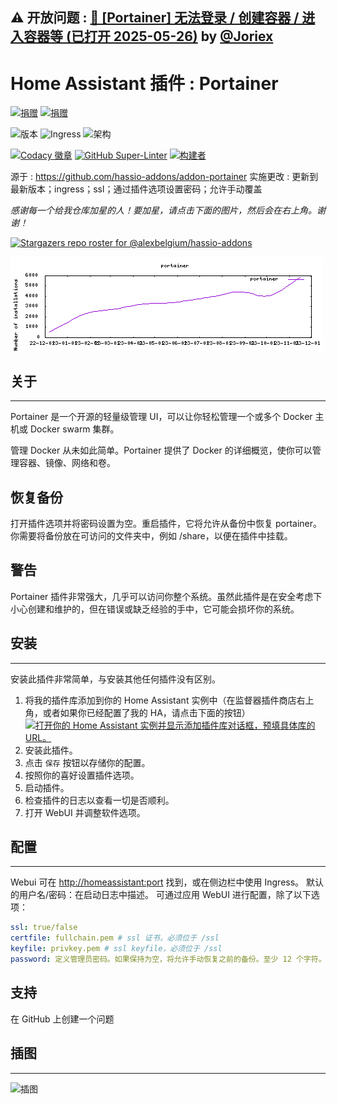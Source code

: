 ## &#9888; 开放问题 : [🐛 [Portainer] 无法登录 / 创建容器 / 进入容器等 (已打开 2025-05-26)](https://github.com/alexbelgium/hassio-addons/issues/1877) by [@Joriex](https://github.com/Joriex)

# Home Assistant 插件 : Portainer

[![捐赠][donation-badge]](https://www.buymeacoffee.com/alexbelgium)
[![捐赠][paypal-badge]](https://www.paypal.com/donate/?hosted_button_id=DZFULJZTP3UQA)

![版本](https://img.shields.io/badge/dynamic/json?label=Version&query=%24.version&url=https%3A%2F%2Fraw.githubusercontent.com%2Falexbelgium%2Fhassio-addons%2Fmaster%2Fportainer%2Fconfig.json)
![Ingress](https://img.shields.io/badge/dynamic/json?label=Ingress&query=%24.ingress&url=https%3A%2F%2Fraw.githubusercontent.com%2Falexbelgium%2Fhassio-addons%2Fmaster%2Fportainer%2Fconfig.json)
![架构](https://img.shields.io/badge/dynamic/json?color=success&label=Arch&query=%24.arch&url=https%3A%2F%2Fraw.githubusercontent.com%2Falexbelgium%2Fhassio-addons%2Fmaster%2Fportainer%2Fconfig.json)

[![Codacy 徽章](https://app.codacy.com/project/badge/Grade/9c6cf10bdbba45ecb202d7f579b5be0e)](https://www.codacy.com/gh/alexbelgium/hassio-addons/dashboard?utm_source=github.com&utm_medium=referral&utm_content=alexbelgium/hassio-addons&utm_campaign=Badge_Grade)
[![GitHub Super-Linter](https://img.shields.io/github/actions/workflow/status/alexbelgium/hassio-addons/weekly-supelinter.yaml?label=Lint%20code%20base)](https://github.com/alexbelgium/hassio-addons/actions/workflows/weekly-supelinter.yaml)
[![构建者](https://img.shields.io/github/actions/workflow/status/alexbelgium/hassio-addons/onpush_builder.yaml?label=Builder)](https://github.com/alexbelgium/hassio-addons/actions/workflows/onpush_builder.yaml)

[donation-badge]: https://img.shields.io/badge/Buy%20me%20a%20coffee%20(no%20paypal)-%23d32f2f?logo=buy-me-a-coffee&style=flat&logoColor=white
[paypal-badge]: https://img.shields.io/badge/Buy%20me%20a%20coffee%20with%20Paypal-0070BA?logo=paypal&style=flat&logoColor=white

源于 : https://github.com/hassio-addons/addon-portainer
实施更改 : 更新到最新版本；ingress；ssl；通过插件选项设置密码；允许手动覆盖

_感谢每一个给我仓库加星的人！要加星，请点击下面的图片，然后会在右上角。谢谢！_

[![Stargazers repo roster for @alexbelgium/hassio-addons](https://raw.githubusercontent.com/alexbelgium/hassio-addons/master/.github/stars2.svg)](https://github.com/alexbelgium/hassio-addons/stargazers)

![下载趋势](https://raw.githubusercontent.com/alexbelgium/hassio-addons/master/portainer/stats.png)

## 关于

---

Portainer 是一个开源的轻量级管理 UI，可以让你轻松管理一个或多个 Docker 主机或 Docker swarm 集群。

管理 Docker 从未如此简单。Portainer 提供了 Docker 的详细概览，使你可以管理容器、镜像、网络和卷。

## 恢复备份

打开插件选项并将密码设置为空。重启插件，它将允许从备份中恢复 portainer。你需要将备份放在可访问的文件夹中，例如 /share，以便在插件中挂载。

## 警告

Portainer 插件非常强大，几乎可以访问你整个系统。虽然此插件是在安全考虑下小心创建和维护的，但在错误或缺乏经验的手中，它可能会损坏你的系统。

## 安装

---

安装此插件非常简单，与安装其他任何插件没有区别。

1. 将我的插件库添加到你的 Home Assistant 实例中（在监督器插件商店右上角，或者如果你已经配置了我的 HA，请点击下面的按钮）
   [![打开你的 Home Assistant 实例并显示添加插件库对话框，预填具体库的 URL。](https://my.home-assistant.io/badges/supervisor_add_addon_repository.svg)](https://my.home-assistant.io/redirect/supervisor_add_addon_repository/?repository_url=https%3A%2F%2Fgithub.com%2Falexbelgium%2Fhassio-addons)
1. 安装此插件。
1. 点击 `保存` 按钮以存储你的配置。
1. 按照你的喜好设置插件选项。
1. 启动插件。
1. 检查插件的日志以查看一切是否顺利。
1. 打开 WebUI 并调整软件选项。

## 配置

---

Webui 可在 <http://homeassistant:port> 找到，或在侧边栏中使用 Ingress。
默认的用户名/密码：在启动日志中描述。
可通过应用 WebUI 进行配置，除了以下选项：

```yaml
ssl: true/false
certfile: fullchain.pem # ssl 证书，必须位于 /ssl
keyfile: privkey.pem # ssl keyfile，必须位于 /ssl
password: 定义管理员密码。如果保持为空，将允许手动恢复之前的备份。至少 12 个字符。
```

## 支持

在 GitHub 上创建一个问题

## 插图

---

![插图](https://github.com/hassio-addons/addon-portainer/raw/main/images/screenshot.png)